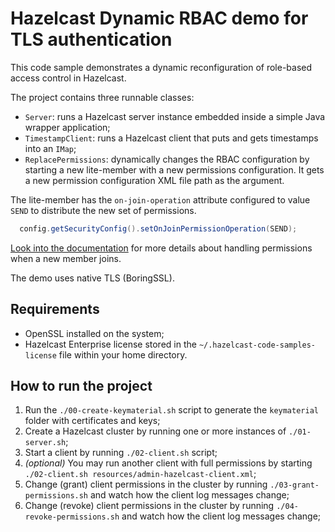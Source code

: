 # Hazelcast Dynamic RBAC demo for TLS authentication

This code sample demonstrates a dynamic reconfiguration of role-based access control in Hazelcast.

The project contains three runnable classes:
* `Server`: runs a Hazelcast server instance embedded inside a simple Java wrapper application;
* `TimestampClient`: runs a Hazelcast client that puts and gets timestamps into an `IMap`;
* `ReplacePermissions`: dynamically changes the RBAC configuration by starting a new lite-member with a new permissions configuration. It gets a new permission configuration XML file path as the argument.

The lite-member has the `on-join-operation` attribute configured to value `SEND` to distribute the new set of permissions.

```java
  config.getSecurityConfig().setOnJoinPermissionOperation(SEND);
```

[Look into the documentation](https://docs.hazelcast.com/hazelcast/5.0/security/native-client-security#handling-permissions-when-a-new-member-joins) for more details about handling permissions when a new member joins.

The demo uses native TLS (BoringSSL).

## Requirements

* OpenSSL installed on the system;
* Hazelcast Enterprise license stored in the `~/.hazelcast-code-samples-license` file within your home directory.

## How to run the project

1. Run the `./00-create-keymaterial.sh` script to generate the `keymaterial` folder with certificates and keys;
1. Create a Hazelcast cluster by running one or more instances of `./01-server.sh`;
1. Start a client by running `./02-client.sh` script;
1. *(optional)* You may run another client with full permissions by starting `./02-client.sh resources/admin-hazelcast-client.xml`;
1. Change (grant) client permissions in the cluster by running `./03-grant-permissions.sh` and watch how the client log messages change;
1. Change (revoke) client permissions in the cluster by running `./04-revoke-permissions.sh` and watch how the client log messages change;
